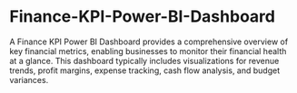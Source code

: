 # Finance-KPI-Power-BI-Dashboard
 A Finance KPI Power BI Dashboard provides a comprehensive overview of key financial metrics, enabling businesses to monitor their financial health at a glance. This dashboard typically includes visualizations for revenue trends, profit margins, expense tracking, cash flow analysis, and budget variances.
